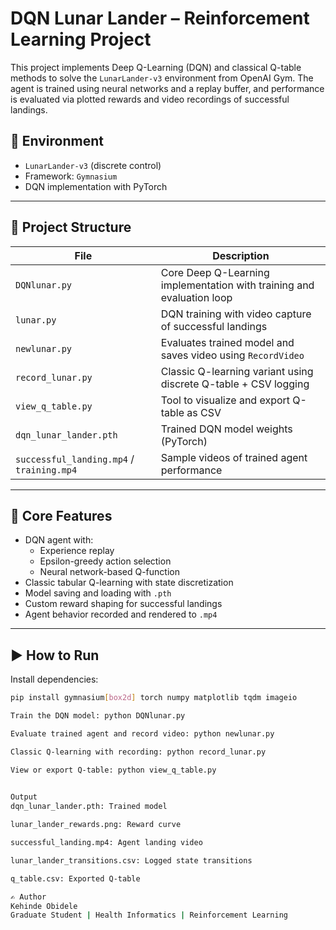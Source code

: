 # DQN Lunar Lander – Reinforcement Learning Project

This project implements Deep Q-Learning (DQN) and classical Q-table methods to solve the `LunarLander-v3` environment from OpenAI Gym. The agent is trained using neural networks and a replay buffer, and performance is evaluated via plotted rewards and video recordings of successful landings.

## 🚀 Environment
- `LunarLander-v3` (discrete control)
- Framework: `Gymnasium`  
- DQN implementation with PyTorch

---

## 📂 Project Structure

| File | Description |
|------|-------------|
| `DQNlunar.py` | Core Deep Q-Learning implementation with training and evaluation loop |
| `lunar.py` | DQN training with video capture of successful landings |
| `newlunar.py` | Evaluates trained model and saves video using `RecordVideo` |
| `record_lunar.py` | Classic Q-learning variant using discrete Q-table + CSV logging |
| `view_q_table.py` | Tool to visualize and export Q-table as CSV |
| `dqn_lunar_lander.pth` | Trained DQN model weights (PyTorch) |
| `successful_landing.mp4` / `training.mp4` | Sample videos of trained agent performance |

---

## 🧠 Core Features

- DQN agent with:
  - Experience replay
  - Epsilon-greedy action selection
  - Neural network-based Q-function
- Classic tabular Q-learning with state discretization
- Model saving and loading with `.pth`
- Custom reward shaping for successful landings
- Agent behavior recorded and rendered to `.mp4`

---

## ▶️ How to Run

Install dependencies:
```bash
pip install gymnasium[box2d] torch numpy matplotlib tqdm imageio

Train the DQN model: python DQNlunar.py

Evaluate trained agent and record video: python newlunar.py

Classic Q-learning with recording: python record_lunar.py

View or export Q-table: python view_q_table.py
 

Output
dqn_lunar_lander.pth: Trained model

lunar_lander_rewards.png: Reward curve

successful_landing.mp4: Agent landing video

lunar_lander_transitions.csv: Logged state transitions

q_table.csv: Exported Q-table

✍️ Author
Kehinde Obidele
Graduate Student | Health Informatics | Reinforcement Learning



